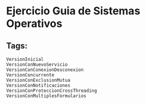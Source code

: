# Ejercicio Guia de Sistemas Operativos  
##  Tags:   
    VersionInicial
    VersionConNuevoServicio
    VersionConConexionDesconexion
    VersionConcurrente
    VersionConExclusionMutua
    VersionConNotificaciones
    VersionConProteccionCrossThreading
    VersionConMultiplesFormularios

